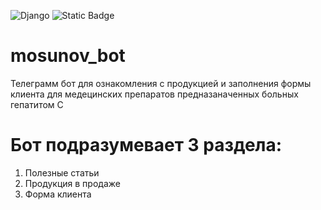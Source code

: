 ![Django](https://img.shields.io/badge/Django-%23092E20.svg?style=flat&logo=django&logoColor=white)
![Static Badge](https://img.shields.io/badge/aiogram-blue)

# mosunov_bot

Телеграмм бот для ознакомления с продукцией и заполнения формы клиента
для медецинских препаратов предназаначенных больных гепатитом С

# Бот подразумевает 3 раздела:

1. Полезные статьи
2. Продукция в продаже
3. Форма клиента
